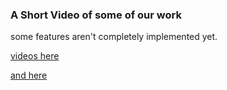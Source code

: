 ### A Short Video of some of our work 

some features aren't completely implemented yet.

[videos here](https://github.com/joanapimenta27/Lbaw/blob/main/lbaw24155.mp4)

[and here](https://github.com/joanapimenta27/Lbaw/blob/main/lbaw.mp4)
